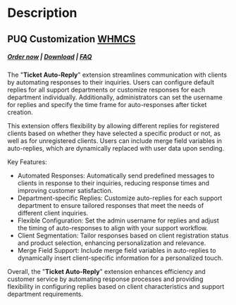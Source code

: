# Description

## PUQ Customization **[WHMCS](https://puqcloud.com/link.php?id=77)**

#####  [Order now](https://puqcloud.com/whmcs-addon-puq-customization.php) | [Download](https://download.puqcloud.com/WHMCS/addons/PUQ-Customization/) | [FAQ](https://faq.puqcloud.com/)

The "**Ticket Auto-Reply**" extension streamlines communication with clients by automating responses to their inquiries. Users can configure default replies for all support departments or customize responses for each department individually. Additionally, administrators can set the username for replies and specify the time frame for auto-responses after ticket creation.

This extension offers flexibility by allowing different replies for registered clients based on whether they have selected a specific product or not, as well as for unregistered clients. Users can include merge field variables in auto-replies, which are dynamically replaced with user data upon sending.

Key Features:

- Automated Responses: Automatically send predefined messages to clients in response to their inquiries, reducing response times and improving customer satisfaction.
- Department-specific Replies: Customize auto-replies for each support department to ensure tailored responses that meet the needs of different client inquiries.
- Flexible Configuration: Set the admin username for replies and adjust the timing of auto-responses to align with your support workflow.
- Client Segmentation: Tailor responses based on client registration status and product selection, enhancing personalization and relevance.
- Merge Field Support: Include merge field variables in auto-replies to dynamically insert client-specific information for a personalized touch.

Overall, the "**Ticket Auto-Reply**" extension enhances efficiency and customer service by automating response processes and providing flexibility in configuring replies based on client characteristics and support department requirements.